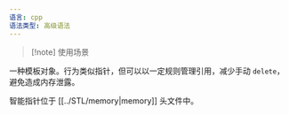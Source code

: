 ```yaml
---
语言: cpp
语法类型: 高级语法
---
```

> [!note] 使用场景
> 
一种模板对象。行为类似指针，但可以以一定规则管理引用，减少手动 `delete`，避免造成内存泄露。

智能指针位于 [[../STL/memory|memory]] 头文件中。